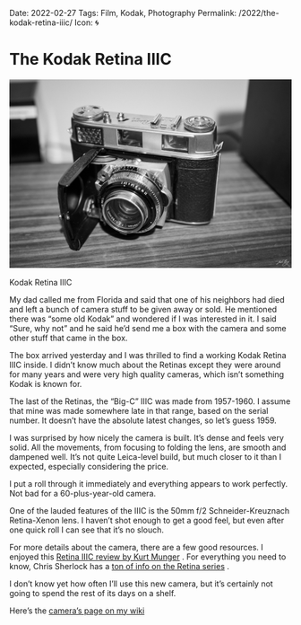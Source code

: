 Date: 2022-02-27
Tags: Film, Kodak, Photography
Permalink: /2022/the-kodak-retina-iiic/
Icon: 🌀

# The Kodak Retina IIIC

![](/_img/2022/02/20220226-Q1000366.jpg)

Kodak Retina IIIC

My dad called me from Florida and said that one of his neighbors had died and left a bunch of camera stuff to be given away or sold. He mentioned there was “some old Kodak” and wondered if I was interested in it. I said “Sure, why not” and he said he’d send me a box with the camera and some other stuff that came in the box.

The box arrived yesterday and I was thrilled to find a working Kodak Retina IIIC inside. I didn’t know much about the Retinas except they were around for many years and were very high quality cameras, which isn’t something Kodak is known for.

The last of the Retinas, the “Big-C” IIIC was made from 1957-1960. I assume that mine was made somewhere late in that range, based on the serial number. It doesn’t have the absolute latest changes, so let’s guess 1959.

I was surprised by how nicely the camera is built. It’s dense and feels very solid. All the movements, from focusing to folding the lens, are smooth and dampened well. It’s not quite Leica-level build, but much closer to it than I expected, especially considering the price.

I put a roll through it immediately and everything appears to work perfectly. Not bad for a 60-plus-year-old camera.

One of the lauded features of the IIIC is the 50mm f/2 Schneider-Kreuznach Retina-Xenon lens. I haven’t shot enough to get a good feel, but even after one quick roll I can see that it’s no slouch.

For more details about the camera, there are a few good resources. I enjoyed this [Retina IIIC review by Kurt Munger](https://photojottings.com/kodak-retina-iiic-review/) . For everything you need to know, Chris Sherlock has a [ton of info on the Retina series](https://retinarescue.com/) .

I don’t know yet how often I’ll use this new camera, but it’s certainly not going to spend the rest of its days on a shelf.

Here’s the [camera’s page on my wiki](https://wiki.baty.net/#Kodak%20Retina%20IIIC)